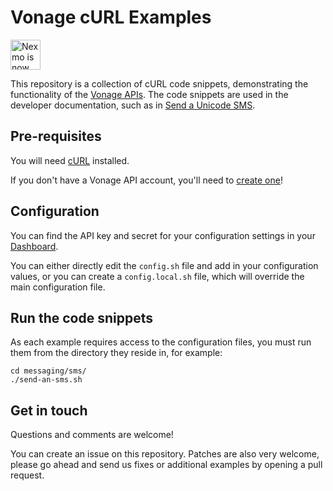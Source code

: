 # Vonage cURL Examples

<img src="https://developer.nexmo.com/assets/images/Vonage_Nexmo.svg" height="48px" alt="Nexmo is now known as Vonage" />

This repository is a collection of cURL code snippets, demonstrating the functionality of the [Vonage APIs](https://developer.nexmo.com). The code snippets are used in the developer documentation, such as in [Send a Unicode SMS](https://developer.nexmo.com/messaging/sms/code-snippets/send-an-sms-with-unicode).

## Pre-requisites

You will need [cURL](https://curl.haxx.se/) installed.

If you don't have a Vonage API account, you'll need to [create one](https://dashboard.nexmo.com/sign-up)! 

## Configuration

You can find the API key and secret for your configuration settings in your [Dashboard](https://dashboard.nexmo.com).

You can either directly edit the `config.sh` file and add in your configuration values, or you can create a `config.local.sh` file, which will override the main configuration file.

## Run the code snippets

As each example requires access to the configuration files, you must run them from the directory they reside in, for example:

```
cd messaging/sms/
./send-an-sms.sh
```

## Get in touch

Questions and comments are welcome! 

You can create an issue on this repository. Patches are also very welcome, please go ahead and send us fixes or additional examples by opening a pull request.

